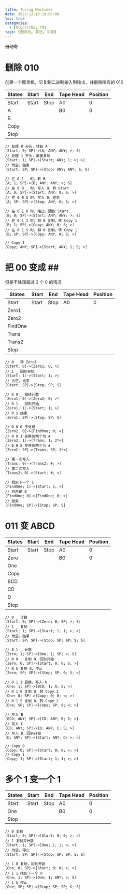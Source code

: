 ```yaml
---
title: Turing Machines
date: 2022-12-15 19:06:00
toc: true
categories:
  - [Algorithm, TM]
tags: [图灵机, 算法, 习题]
---
```


~~自动寄~~

<!-- more -->

# 删除 010

创建一个图灵机，它复制二进制输入到输出，并删除所有的 010

| States | Start | End  | Tape Head | Position |
| ------ | ----- | ---- | --------- | -------- |
| Start  | Start | Stop | A0        | 0        |
| A      |       |      | B0        | 0        |
| B      |
| Copy   |
| Stop   |

```tms
// 处理 0 开头，转到 A
[Start; 0; SP]->[A; ANY; ANY; >; S]
// 处理 1 开头，直接复制
[Start; 1; SP]->[Start; ANY; 1; >; >]
// 为空，结束
[Start; SP; SP]->[Stop; ANY; ANY; S; S]

// 在 0 1 _ 时，转 B
[A; 1; SP]->[B; ANY; ANY; >; S]
// 在 0 0 _ 时，写入 0，转 Start
[A; 0; SP]->[Start; ANY; 0; S; >]
// 在 0 0 S 时，写入 0，结束
[A; SP; SP]->[Stop; ANY; 0; S; >]

// 在 0 1 0 时，略过，回到 Start
[B; 0; SP]->[Start; ANY; ANY; >; S]
// 在 0 1 1 时，将 0 复制，转 Copy 1
[B; 1; SP]->[Copy; ANY; 0; S; >]
// 在 0 1 S 时，将 0 复制，转 Copy 1
[B; SP; SP]->[Copy; ANY; 0; S; >]

// Copy 1
[Copy; ANY; SP]->[Start; ANY; 1; S; >]
```

# 把 00 变成 \#\#

但是不处理超过 2 个 0 的情况

| States  | Start | End  | Tape Head | Position |
| ------- | ----- | ---- | --------- | -------- |
| Start   | Start | Stop | A0        | 0        |
| Zero1   |
| Zero2   |
| FindOne |
| Trans   |
| Trans2  |
| Stop    |

```tms
// 0 _ 转 Zero1
[Start; 0]->[Zero1; 0; >]
// 1 _ 回到开始
[Start; 1]->[Start; 1; >]
// 为空，结束
[Start; SP]->[Stop; SP; S]

// 0 0 _ 继续计数
[Zero1; 0]->[Zero2; 0; >]
// 0 1 _ 回到开始
[Zero1; 1]->[Start; 1; >]
// 0 S 结束
[Zero1; SP]->[Stop; SP; S]

// 0 0 0 不处理
[Zero2; 0]->[FindOne; 0; >]
// 0 0 1 变换前两个为 #
[Zero2; 1]->[Trans; 1; 2*<]
// 0 0 S 变换前两个为 #
[Zero2; SP]->[Trans; SP; 2*<]

// 第一次写入
[Trans; 0]->[Trans2; #; >]
// 第二次写入
[Trans2; 0]->[Start; #; >]

// 找到下一个 1
[FindOne; 1]->[Start; 1; >]
// 仍然是 0
[FindOne; 0]->[FindOne; 0; >]
// 结束
[FindOne; SP]->[Stop; SP; S]
```

# 011 变 ABCD

| States | Start | End  | Tape Head | Position |
| ------ | ----- | ---- | --------- | -------- |
| Start  | Start | Stop | A0        | 0        |
| Zero   |       |      | B0        | 0        |
| One    |
| Copy   |
| BCD    |
| CD     |
| D      |
| Stop   |

```tms
// 0 _ 计数
[Start; 0; SP]->[Zero; 0; SP; >; S]
// 1 _ 复制
[Start; 1; SP]->[Start; 1; 1; >; >]
// 为空，结束
[Start; SP; SP]->[Stop; SP; SP; S; S]

// 0 1 _ 计数
[Zero; 1; SP]->[One; 1; SP; >; S]
// 0 0 _ 复制 0，回到开始
[Zero; 0; SP]->[Start; 0; 0; S; >]
// 0 S 复制 0，停止
[Zero; SP; SP]->[Stop; SP; 0; S; >]

// 0 1 1 变换，写入 A
[One; 1; SP]->[BCD; 1; A; S; >]
// 0 1 0 复制 0，转 Copy 1
[One; 0; SP]->[Copy; 0; 0; <; >]
// 0 1 S 复制 0，转 Copy 1
[One; SP; SP]->[Copy; SP; 0; <; >]

// 写入 B
[BCD; ANY; SP]->[CD; ANY; B; S; >]
// 写入 C
[CD; ANY; SP]->[D; ANY; C; S; >]
// 写入 D，回到开始
[D; ANY; SP]->[Start; ANY; D; >; >]

// Copy 0
[Copy; 0; SP]->[Start; 0; 0; >; >]
// Copy 1
[Copy; 1; SP]->[Start; 1; 1; >; >]
```

# 多个 1 变一个 1

| States | Start | End  | Tape Head | Position |
| ------ | ----- | ---- | --------- | -------- |
| Start  | Start | Stop | A0        | 0        |
| One    |       |      | B0        | 0        |
| Stop   |

```tms
// 0 复制
[Start; 0; SP]->[Start; 0; 0; >; >]
// 1 复制并计数
[Start; 1; SP]->[One; 1; 1; >; >]
// 为空，停止
[Start; SP; SP]->[Stop; SP; SP; S; S]

// 1 0 复制，回到开始
[One; 0; SP]->[Start; 0; 0; >; >]
// 1 1 找到下一个 0
[One; 1; SP]->[One; 1; ANY; >; S]
// 1 S 停止
[One; SP; SP]->[Stop; SP; SP; S; S]
```
